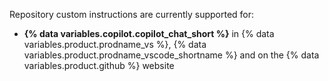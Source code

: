 Repository custom instructions are currently supported for:
* **{% data variables.copilot.copilot_chat_short %}** in {% data variables.product.prodname_vs %}, {% data variables.product.prodname_vscode_shortname %} and on the {% data variables.product.github %} website
